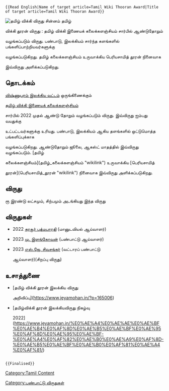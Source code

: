 ```{=mediawiki}
{{Read English|Name of target article=Tamil Wiki Thooran Award|Title of target article=Tamil Wiki Thooran Award}}
```
![தமிழ் விக்கி விருது சின்னம்](விருது1.jpg "தமிழ் விக்கி விருது சின்னம்") தமிழ்
விக்கி தூரன் விருது : தமிழ் விக்கி இணையக் கலைக்களஞ்சியம் சார்பில் ஆண்டுதோறும்
வழங்கப்படும் விருது. பண்பாடு, இலக்கியம் சார்ந்த களங்களில் பங்களிப்பாற்றியவர்களுக்கு
வழங்கப்படுகிறது. தமிழ் கலைக்களஞ்சியம் உருவாக்கிய பெரியசாமித் தூரன் நினைவாக
இவ்விருது அளிக்கப்படுகிறது.

## தொடக்கம்

[விஷ்ணுபுரம் இலக்கிய வட்டம்](விஷ்ணுபுரம்_இலக்கிய_வட்டம் "wikilink") ஒருங்கிணைக்கும்
[தமிழ் விக்கி இணையக் கலைக்களஞ்சியம்](தமிழ்_விக்கி_இணையக்_கலைக்களஞ்சியம் "wikilink")
சார்பில் 2022 முதல் ஆண்டு தோறும் வழங்கப்படும் விருது. இவ்விருது ஐம்பது வயதுக்கு
உட்பட்டவர்களுக்கு உரியது. பண்பாடு, இலக்கியம் ஆகிய தளங்களில் ஒட்டுமொத்த பங்களிப்புக்காக
வழங்கப்படுகிறது. ஆண்டுதோறும் ஜூலை, ஆகஸ்ட் மாதத்தில் இவ்விருது வழங்கப்படும். [தமிழ்
கலைக்களஞ்சியம்](தமிழ்_கலைக்களஞ்சியம் "wikilink") உருவாக்கிய [பெரியசாமித்
தூரன்](பெரியசாமித்_தூரன் "wikilink") நினைவாக இவ்விருது அளிக்கப்படுகிறது.

## விருது

ரூ இரண்டு லட்சமும், சிற்பமும் அடங்கியது இந்த விருது

## விருதுகள்

-   2022 [கரசூர் பத்மபாரதி](கரசூர்_பத்மபாரதி "wikilink") (மானுடவியல் ஆய்வாளர்)
-   2023 [மு. இளங்கோவன்](மு._இளங்கோவன் "wikilink") (பண்பாட்டு ஆய்வாளர்)
-   2023 [எஸ்.ஜே. சிவசங்கர்](எஸ்.ஜே._சிவசங்கர் "wikilink") (வட்டாரப் பண்பாட்டு
    ஆய்வாளர்)(சிறப்பு விருது)

## உசாத்துணை

-   [தமிழ் விக்கி தூரன் இலக்கிய விருது
    அறிவிப்பு](https://www.jeyamohan.in/?p=165006)
-   [தமிழ்விக்கி தூரன் இலக்கியவிருது நிகழ்வு
    2022](https://www.jeyamohan.in/%E0%AE%A4%E0%AE%AE%E0%AE%BF%E0%AE%B4%E0%AF%8D%E0%AE%B5%E0%AE%BF%E0%AE%95%E0%AF%8D%E0%AE%95%E0%AE%BF-%E0%AE%A4%E0%AF%82%E0%AE%B0%E0%AE%A9%E0%AF%8D-%E0%AE%B5%E0%AE%BF%E0%AE%B0%E0%AF%81%E0%AE%A4%E0%AF%81/)

```{=mediawiki}
{{Finalised}}
```
[Category:Tamil Content](Category:Tamil_Content "wikilink")
[Category:பண்பாட்டு விருதுகள்](Category:பண்பாட்டு_விருதுகள் "wikilink")
